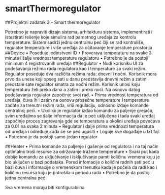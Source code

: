 # smartThermoregulator
##Projektni zadatak 3 – Smart thermoregulator

Potrebno je napraviti dizajn sistema, arhitekturu sistema, implementirati i istestirati rešenje koje simulira rad pametnog uređaja za kontrolu temperature. Sistem sadrži jednu centralnu peć čiji se rad kontroliše, regulator temperature i više uređaja za očitavanje temperature prostorija
##Device
•	Poseduje jedinstveni ID
•	Proverava temperaturu na svake 3 minute i šalje vrednost temperature regulatoru 
•	Potrebno je da postoji minimum 4 registrovanih uređaja
##Regulator
•	Nudi korisniku UI za podešavanja režima rada regulatora kao i temperature za svaki režim. Regulator poseduje dva različita režima rada: dnevni i noćni. Korisnik mora prvo da unese koji opseg sati u danu predstavlja dnevni režim a zatim preostale sate regulator smatra za noćni režim. Korisnik unosi koju temperaturu želi preko dana a zatim i preko noći. Na osnovu datog podešavanja regulator započinje svoj rad.
•	Prima vrednost temperatura od uređaja, čuva ih i zatim na osnovu prosečne temperature i temperature zadate za trenutni režim rada, vrši regulaciju, odnosno izdaje komande centralnoj peći.
•	Ukoliko je regulator izdao komandu za paljenje grejača, svim uređajima se šalje informacija da je peć uključena i tada svaki uređaj započinje proces zagrevanja gde se temperatura u okolini uređaja povećava za 0.01 na svaka 2 minuta 
•	Regulator i dalje prima vrednosti temperatura od uređaja i određuje kada će se peć ugasiti
•	Loguje sve događaje u txt fajl
•	Potrebno je da postoji samo jedan regulator

##Heater
•	Prima komande za paljenje i gašenje od regulatora i na taj način optimalno troši resurse za održavanje tražene temperature
•	Svaki put kada dobije komandu za uključivanje i isključivanje pamti količinu vremena koju je bio uključen u bazi podataka. Pored infomacije o količini radnih sati peć u bazi čuva i informacije o vremenskom trenutku kada je počela da radi kao i količinu resursa koju je potrošila u periodu rada
•	Potrebno je da postoji jedna centralna peć

Sva vremena moraju biti konfigurabilna
